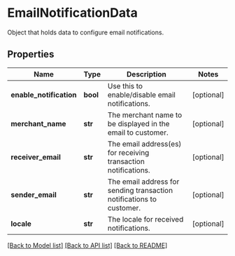# EmailNotificationData

Object that holds data to configure email notifications.
## Properties
Name | Type | Description | Notes
------------ | ------------- | ------------- | -------------
**enable_notification** | **bool** | Use this to enable/disable email notifications. | [optional] 
**merchant_name** | **str** | The merchant name to be displayed in the email to customer. | [optional] 
**receiver_email** | **str** | The email address(es) for receiving transaction notifications. | [optional] 
**sender_email** | **str** | The email address for sending transaction notifications to customer. | [optional] 
**locale** | **str** | The locale for received notifications. | [optional] 

[[Back to Model list]](../README.md#documentation-for-models) [[Back to API list]](../README.md#documentation-for-api-endpoints) [[Back to README]](../README.md)


